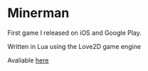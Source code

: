 # Minerman

First game I released on iOS and Google Play.

Written in Lua using the Love2D game engine

Avaliable [here](https://play.google.com/store/apps/details?id=com.cschweng.minerman)
